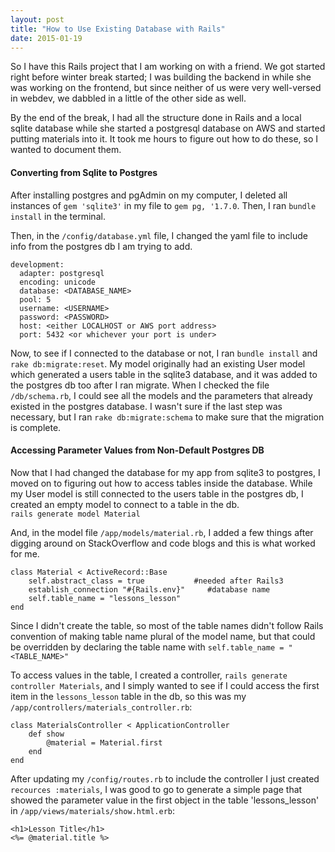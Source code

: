 ```yaml
---
layout: post
title: "How to Use Existing Database with Rails"
date: 2015-01-19
---
```

<p>So I have this Rails project that I am working on with a friend. We got started right before winter break started; I was building the backend in while she was working on the frontend, but since neither of us were very well-versed in webdev, we dabbled in a little of the other side as well.</p>
<p>By the end of the break, I had all the structure done in Rails and a local sqlite database while she started a postgresql database on AWS and started putting materials into it. It took me hours to figure out how to do these, so I wanted to document them.</p>
<h4>Converting from Sqlite to Postgres</h4>
<p>After installing postgres and pgAdmin on my computer, I deleted all instances of <code>gem 'sqlite3'</code> in my file to <code>gem pg, '1.7.0</code>. Then, I ran <code>bundle install</code> in the terminal.</p>
<p>Then, in the <code>/config/database.yml</code> file, I changed the yaml file to include info from the postgres db I am trying to add. <br></p>
<pre><code>development:
  adapter: postgresql
  encoding: unicode
  database: &lt;DATABASE_NAME&gt;
  pool: 5
  username: &lt;USERNAME&gt;
  password: &lt;PASSWORD&gt;
  host: &lt;either LOCALHOST or AWS port address&gt;
  port: 5432 &lt;or whichever your port is under&gt;
</code></pre>
<p>Now, to see if I connected to the database or not, I ran <code>bundle install</code> and <code>rake db:migrate:reset</code>. My model originally had an existing User model which generated a users table in the sqlite3 database, and it was added to the postgres db too after I ran migrate. When I checked the file <code>/db/schema.rb</code>, I could see all the models and the parameters that already existed in the postgres database. I wasn't sure if the last step was necessary, but I ran <code>rake db:migrate:schema</code> to make sure that the migration is complete.</p>
<h4>Accessing Parameter Values from Non-Default Postgres DB</h4>
<p>Now that I had changed the database for my app from sqlite3 to postgres, I moved on to figuring out how to access tables inside the database. While my User model is still connected to the users table in the postgres db, I created an empty model to connect to a table in the db. <br>
<code>rails generate model Material</code> <br></p>
<p>And, in the model file <code>/app/models/material.rb</code>, I added a few things after digging around on StackOverflow and code blogs and this is what worked for me. <br></p>
<pre><code class="language-ruby">class Material &lt; ActiveRecord::Base 
    self.abstract_class = true           #needed after Rails3 
    establish_connection &quot;#{Rails.env}&quot;     #database name 
    self.table_name = &quot;lessons_lesson&quot; 
end
</code></pre>
<p>Since I didn't create the table, so most of the table names didn't follow Rails convention of making table name plural of the model name, but that could be overridden by declaring the table name with <code>self.table_name = &quot;&lt;TABLE_NAME&gt;&quot;</code></p>
<p>To access values in the table, I created a controller, <code>rails generate controller Materials</code>, and I simply wanted to see if I could access the first item in the <code>lessons_lesson</code> table in the db, so this was my <code>/app/controllers/materials_controller.rb</code>: <br></p>
<pre><code class="language-ruby">class MaterialsController &lt; ApplicationController
    def show
        @material = Material.first
    end
end
</code></pre>
<p>After updating my <code>/config/routes.rb</code> to include the controller I just created <code>recources :materials</code>, I was good to go to generate a simple page that showed the parameter value in the first object in the table 'lessons_lesson' in <code>/app/views/materials/show.html.erb</code>: <br></p>
<pre><code>&lt;h1&gt;Lesson Title&lt;/h1&gt;
&lt;%= @material.title %&gt;
</code></pre>




